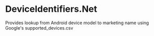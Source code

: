 # DeviceIdentifiers.Net
Provides lookup from Android device model to marketing name using Google's supported_devices.csv
